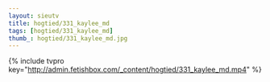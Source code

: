 ```yaml
--- 
layout: sieutv
title: hogtied/331_kaylee_md
tags: [hogtied/331_kaylee_md]
thumb_: hogtied/331_kaylee_md.jpg
---
```

{% include tvpro key="http://admin.fetishbox.com/_content/hogtied/331_kaylee_md.mp4" %} 
